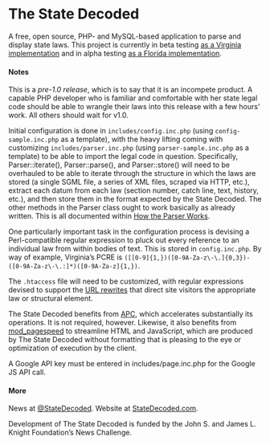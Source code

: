 The State Decoded
=================

A free, open source, PHP- and MySQL-based application to parse and display state laws. This project is currently in beta testing [as a Virginia implementation](http://vacode.org/) and in alpha testing [as a Florida implementation](http://www.sunshinestatutes.com/).

#### Notes
This is a *pre-1.0 release*, which is to say that it is an incompete product. A capable PHP developer who is familiar and comfortable with her state legal code should be able to wrangle their laws into this release with a few hours’ work. All others should wait for v1.0.

Initial configuration is done in `includes/config.inc.php` (using `config-sample.inc.php` as a template), with the heavy lifting coming with customizing `includes/parser.inc.php` (using `parser-sample.inc.php` as a template) to be able to import the legal code in question. Specifically, Parser::iterate(), Parser::parse(), and Parser::store() will need to be overhauled to be able to iterate through the structure in which the laws are stored (a single SGML file, a series of XML files, scraped via HTTP, etc.), extract each datum from each law (section number, catch line, text, history, etc.), and then store them in the format expected by the State Decoded. The other methods in the Parser class ought to work basically as already written. This is all documented within [How the Parser Works](https://github.com/waldoj/statedecoded/wiki/How-the-Parser-Works).

One particularly important task in the configuration process is devising a Perl-compatible regular expression to pluck out every reference to an individual law from within bodies of text. This is stored in `config.inc.php`. By way of example, Virginia’s PCRE is `([[0-9]{1,})([0-9A-Za-z\-\.]{0,3})-([0-9A-Za-z\-\.:]*)([0-9A-Za-z]{1,})`.

The `.htaccess` file will need to be customized, with regular expressions devised to support the [URL rewrites](http://httpd.apache.org/docs/current/mod/mod_rewrite.html) that direct site visitors the appropriate law or structural element.

The State Decoded benefits from [APC](http://php.net/manual/en/book.apc.php), which accelerates substantially its operations. It is not required, however. Likewise, it also benefits from [mod_pagespeed](https://developers.google.com/speed/pagespeed/mod) to streamline HTML and JavaScript, which are produced by The State Decoded without formatting that is pleasing to the eye or optimization of execution by the client.

A Google API key must be entered in includes/page.inc.php for the Google JS API call.

#### More
News at [@StateDecoded](http://twitter.com/statedecoded). Website at [StateDecoded.com](http://www.statedecoded.com/).

Development of The State Decoded is funded by the John S. and James L. Knight Foundation’s News Challenge.